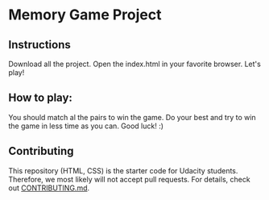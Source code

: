 # Memory Game Project

## Instructions

Download all the project.
Open the index.html in your favorite browser.
Let's play!

## How to play:
You should match al the pairs to win the game. Do your best and try to win the game in less time as you can.
Good luck! :)

## Contributing

This repository (HTML, CSS) is the starter code for Udacity students. Therefore, we most likely will not accept pull requests.
For details, check out [CONTRIBUTING.md](CONTRIBUTING.md).

